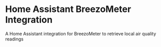 # Home Assistant BreezoMeter Integration
A Home Assistant integration for BreezoMeter to retrieve local air quality readings 
